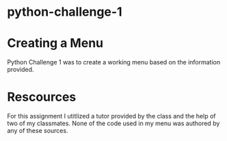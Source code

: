 # python-challenge-1

 # Creating a Menu   
   Python Challenge 1 was to create a working menu based on the information provided.

# Rescources 
For this assignment I utitlized a tutor provided by the class and the help of two of my classmates. None of the code used in my menu was authored by any of these sources.

